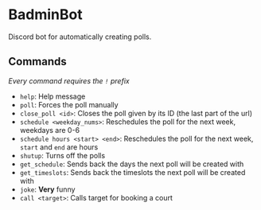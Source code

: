 # BadminBot

Discord bot for automatically creating polls.

## Commands

*Every command requires the `!` prefix*

- `help`: Help message
- `poll`: Forces the poll manually
- `close_poll <id>`: Closes the poll given by its ID (the last part of the url)
- `schedule <weekday_nums>`: Reschedules the poll for the next week, weekdays are 0-6
- `schedule hours <start> <end>`: Reschedules the poll for the next week, `start` and `end` are hours
- `shutup`: Turns off the polls
- `get_schedule`: Sends back the days the next poll will be created with
- `get_timeslots`: Sends back the timeslots the next poll will be created with
- `joke`: **Very** funny
- `call <target>`: Calls target for booking a court
